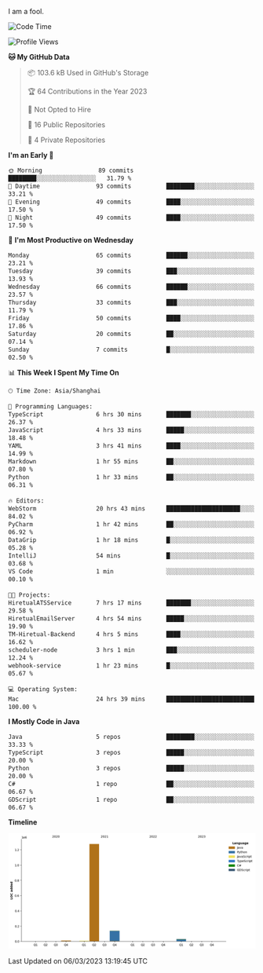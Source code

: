 I am a fool.

<!--START_SECTION:waka-->
![Code Time](http://img.shields.io/badge/Code%20Time-149%20hrs%2024%20mins-blue)

![Profile Views](http://img.shields.io/badge/Profile%20Views-25-blue)

**🐱 My GitHub Data** 

> 📦 103.6 kB Used in GitHub's Storage 
 > 
> 🏆 64 Contributions in the Year 2023
 > 
> 🚫 Not Opted to Hire
 > 
> 📜 16 Public Repositories 
 > 
> 🔑 4 Private Repositories 
 > 
**I'm an Early 🐤** 

```text
🌞 Morning                89 commits          ████████░░░░░░░░░░░░░░░░░   31.79 % 
🌆 Daytime                93 commits          ████████░░░░░░░░░░░░░░░░░   33.21 % 
🌃 Evening                49 commits          ████░░░░░░░░░░░░░░░░░░░░░   17.50 % 
🌙 Night                  49 commits          ████░░░░░░░░░░░░░░░░░░░░░   17.50 % 
```
📅 **I'm Most Productive on Wednesday** 

```text
Monday                   65 commits          ██████░░░░░░░░░░░░░░░░░░░   23.21 % 
Tuesday                  39 commits          ███░░░░░░░░░░░░░░░░░░░░░░   13.93 % 
Wednesday                66 commits          ██████░░░░░░░░░░░░░░░░░░░   23.57 % 
Thursday                 33 commits          ███░░░░░░░░░░░░░░░░░░░░░░   11.79 % 
Friday                   50 commits          ████░░░░░░░░░░░░░░░░░░░░░   17.86 % 
Saturday                 20 commits          ██░░░░░░░░░░░░░░░░░░░░░░░   07.14 % 
Sunday                   7 commits           █░░░░░░░░░░░░░░░░░░░░░░░░   02.50 % 
```


📊 **This Week I Spent My Time On** 

```text
🕑︎ Time Zone: Asia/Shanghai

💬 Programming Languages: 
TypeScript               6 hrs 30 mins       ███████░░░░░░░░░░░░░░░░░░   26.37 % 
JavaScript               4 hrs 33 mins       █████░░░░░░░░░░░░░░░░░░░░   18.48 % 
YAML                     3 hrs 41 mins       ████░░░░░░░░░░░░░░░░░░░░░   14.99 % 
Markdown                 1 hr 55 mins        ██░░░░░░░░░░░░░░░░░░░░░░░   07.80 % 
Python                   1 hr 33 mins        ██░░░░░░░░░░░░░░░░░░░░░░░   06.31 % 

🔥 Editors: 
WebStorm                 20 hrs 43 mins      █████████████████████░░░░   84.02 % 
PyCharm                  1 hr 42 mins        ██░░░░░░░░░░░░░░░░░░░░░░░   06.92 % 
DataGrip                 1 hr 18 mins        █░░░░░░░░░░░░░░░░░░░░░░░░   05.28 % 
IntelliJ                 54 mins             █░░░░░░░░░░░░░░░░░░░░░░░░   03.68 % 
VS Code                  1 min               ░░░░░░░░░░░░░░░░░░░░░░░░░   00.10 % 

🐱‍💻 Projects: 
HiretualATSService       7 hrs 17 mins       ███████░░░░░░░░░░░░░░░░░░   29.58 % 
HiretualEmailServer      4 hrs 54 mins       █████░░░░░░░░░░░░░░░░░░░░   19.90 % 
TM-Hiretual-Backend      4 hrs 5 mins        ████░░░░░░░░░░░░░░░░░░░░░   16.62 % 
scheduler-node           3 hrs 1 min         ███░░░░░░░░░░░░░░░░░░░░░░   12.24 % 
webhook-service          1 hr 23 mins        █░░░░░░░░░░░░░░░░░░░░░░░░   05.67 % 

💻 Operating System: 
Mac                      24 hrs 39 mins      █████████████████████████   100.00 % 
```

**I Mostly Code in Java** 

```text
Java                     5 repos             ████████░░░░░░░░░░░░░░░░░   33.33 % 
TypeScript               3 repos             █████░░░░░░░░░░░░░░░░░░░░   20.00 % 
Python                   3 repos             █████░░░░░░░░░░░░░░░░░░░░   20.00 % 
C#                       1 repo              ██░░░░░░░░░░░░░░░░░░░░░░░   06.67 % 
GDScript                 1 repo              ██░░░░░░░░░░░░░░░░░░░░░░░   06.67 % 
```



**Timeline**

![Lines of Code chart](https://raw.githubusercontent.com/VeejaLiu/VeejaLiu/master/assets/bar_graph.png)


 Last Updated on 06/03/2023 13:19:45 UTC
<!--END_SECTION:waka-->
